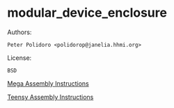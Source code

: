 # modular_device_enclosure

Authors:

    Peter Polidoro <polidorop@janelia.hhmi.org>

License:

    BSD

[Mega Assembly Instructions](./mega/assembly/README.md)

[Teensy Assembly Instructions](./teensy/assembly/README.md)
